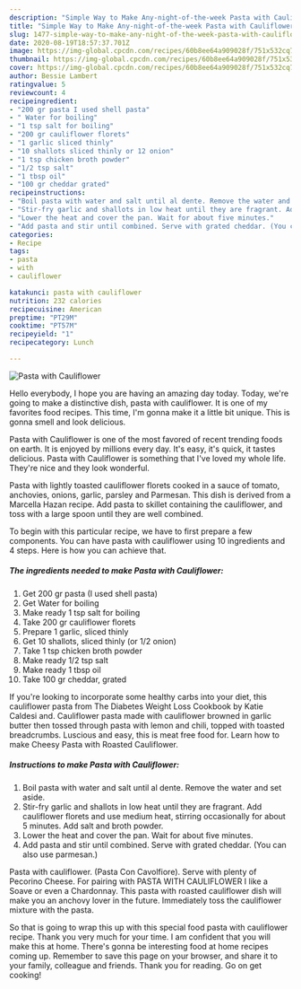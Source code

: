```yaml
---
description: "Simple Way to Make Any-night-of-the-week Pasta with Cauliflower"
title: "Simple Way to Make Any-night-of-the-week Pasta with Cauliflower"
slug: 1477-simple-way-to-make-any-night-of-the-week-pasta-with-cauliflower
date: 2020-08-19T18:57:37.701Z
image: https://img-global.cpcdn.com/recipes/60b8ee64a909028f/751x532cq70/pasta-with-cauliflower-recipe-main-photo.jpg
thumbnail: https://img-global.cpcdn.com/recipes/60b8ee64a909028f/751x532cq70/pasta-with-cauliflower-recipe-main-photo.jpg
cover: https://img-global.cpcdn.com/recipes/60b8ee64a909028f/751x532cq70/pasta-with-cauliflower-recipe-main-photo.jpg
author: Bessie Lambert
ratingvalue: 5
reviewcount: 4
recipeingredient:
- "200 gr pasta I used shell pasta"
- " Water for boiling"
- "1 tsp salt for boiling"
- "200 gr cauliflower florets"
- "1 garlic sliced thinly"
- "10 shallots sliced thinly or 12 onion"
- "1 tsp chicken broth powder"
- "1/2 tsp salt"
- "1 tbsp oil"
- "100 gr cheddar grated"
recipeinstructions:
- "Boil pasta with water and salt until al dente. Remove the water and set aside."
- "Stir-fry garlic and shallots in low heat until they are fragrant. Add cauliflower florets and use medium heat, stirring occasionally for about 5 minutes. Add salt and broth powder."
- "Lower the heat and cover the pan. Wait for about five minutes."
- "Add pasta and stir until combined. Serve with grated cheddar. (You can also use parmesan.)"
categories:
- Recipe
tags:
- pasta
- with
- cauliflower

katakunci: pasta with cauliflower 
nutrition: 232 calories
recipecuisine: American
preptime: "PT29M"
cooktime: "PT57M"
recipeyield: "1"
recipecategory: Lunch

---
```



![Pasta with Cauliflower](https://img-global.cpcdn.com/recipes/60b8ee64a909028f/751x532cq70/pasta-with-cauliflower-recipe-main-photo.jpg)

Hello everybody, I hope you are having an amazing day today. Today, we're going to make a distinctive dish, pasta with cauliflower. It is one of my favorites food recipes. This time, I'm gonna make it a little bit unique. This is gonna smell and look delicious.

Pasta with Cauliflower is one of the most favored of recent trending foods on earth. It is enjoyed by millions every day. It's easy, it's quick, it tastes delicious. Pasta with Cauliflower is something that I've loved my whole life. They're nice and they look wonderful.

Pasta with lightly toasted cauliflower florets cooked in a sauce of tomato, anchovies, onions, garlic, parsley and Parmesan. This dish is derived from a Marcella Hazan recipe. Add pasta to skillet containing the cauliflower, and toss with a large spoon until they are well combined.


To begin with this particular recipe, we have to first prepare a few components. You can have pasta with cauliflower using 10 ingredients and 4 steps. Here is how you can achieve that.

<!--inarticleads1-->

##### The ingredients needed to make Pasta with Cauliflower:

1. Get 200 gr pasta (I used shell pasta)
1. Get  Water for boiling
1. Make ready 1 tsp salt for boiling
1. Take 200 gr cauliflower florets
1. Prepare 1 garlic, sliced thinly
1. Get 10 shallots, sliced thinly (or 1/2 onion)
1. Take 1 tsp chicken broth powder
1. Make ready 1/2 tsp salt
1. Make ready 1 tbsp oil
1. Take 100 gr cheddar, grated


If you&#39;re looking to incorporate some healthy carbs into your diet, this cauliflower pasta from The Diabetes Weight Loss Cookbook by Katie Caldesi and. Cauliflower pasta made with cauliflower browned in garlic butter then tossed through pasta with lemon and chili, topped with toasted breadcrumbs. Luscious and easy, this is meat free food for. Learn how to make Cheesy Pasta with Roasted Cauliflower. 

<!--inarticleads2-->

##### Instructions to make Pasta with Cauliflower:

1. Boil pasta with water and salt until al dente. Remove the water and set aside.
1. Stir-fry garlic and shallots in low heat until they are fragrant. Add cauliflower florets and use medium heat, stirring occasionally for about 5 minutes. Add salt and broth powder.
1. Lower the heat and cover the pan. Wait for about five minutes.
1. Add pasta and stir until combined. Serve with grated cheddar. (You can also use parmesan.)


Pasta with cauliflower. (Pasta Con Cavolfiore). Serve with plenty of Pecorino Cheese. For pairing with PASTA WITH CAULIFLOWER I like a Soave or even a Chardonnay. This pasta with roasted cauliflower dish will make you an anchovy lover in the future. Immediately toss the cauliflower mixture with the pasta. 

So that is going to wrap this up with this special food pasta with cauliflower recipe. Thank you very much for your time. I am confident that you will make this at home. There's gonna be interesting food at home recipes coming up. Remember to save this page on your browser, and share it to your family, colleague and friends. Thank you for reading. Go on get cooking!
